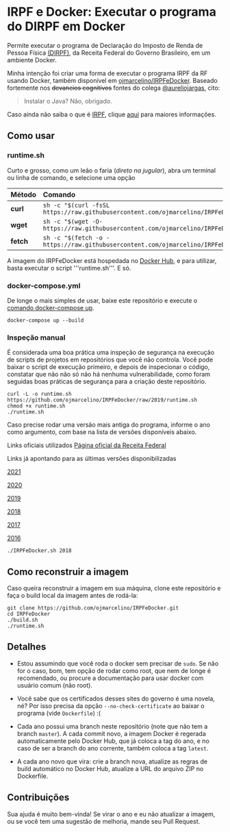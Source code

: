 # IRPF e Docker: Executar o programa do DIRPF em Docker

Permite executar o programa de Declaração do Imposto de Renda de Pessoa Física [(DIRPF)](https://www.gov.br/receitafederal/pt-br/centrais-de-conteudo/download/pgd/dirpf), da Receita Federal do Governo Brasileiro, em um ambiente Docker.

Minha intenção foi criar uma forma de executar o programa IRPF da RF usando Docker, também disponível em [ojmarcelino/IRPFeDocker](https://cloud.docker.com/u/ojmarcelino/repository/docker/ojmarcelino/IRPFeDocker). Baseado fortemente nos ~~devaneios cognitivos~~ fontes do colega [@aureliojargas](https://github.com/aureliojargas), cito:

> Instalar o Java? Não, obrigado.

Caso ainda não saiba o que é [IRPF](https://bfy.tw/SLFQ), clique [aqui](https://bfy.tw/SLFQ) para maiores informações.

## Como usar

### runtime.sh

Curto e grosso, como um leão o faria (_*direto na jugular*_), abra um terminal ou linha de comando, e selecione uma opção

| Método    | Comando                                                                                           |
|:----------|:--------------------------------------------------------------------------------------------------|
| **curl**  | `sh -c "$(curl -fsSL https://raw.githubusercontent.com/ojmarcelino/IRPFeDocker/master/runtime.sh)"` |
| **wget**  | `sh -c "$(wget -O- https://raw.githubusercontent.com/ojmarcelino/IRPFeDocker/master/tools/runtime.sh)"`   |
| **fetch** | `sh -c "$(fetch -o - https://raw.githubusercontent.com/ojmarcelino/IRPFeDocker/master/tools/runtime.sh)"` |

A imagem do IRPFeDocker está hospedada no [Docker Hub](https://hub.docker.com/r/ojmar/IRPFeDocker/), e para utilizar, basta executar o script '''runtime.sh'''. E só.

### docker-compose.yml

De longe o mais simples de usar, baixe este repositório e execute o [comando docker-compose up](https://docs.docker.com/compose/start/).

`docker-compose up --build`

### Inspeção manual

É considerada uma boa prática uma inspeção de segurança na execução de scripts de projetos em repositórios que você não controla. Você pode baixar o script de execução primeiro, e depois de inspecionar o código, constatar que não não só não há nenhuma vulnerabilidade, como foram seguidas boas práticas de segurança para a criação deste repositório.

    curl -L -o runtime.sh https://github.com/ojmarcelino/IRPFeDocker/raw/2019/runtime.sh
    chmod +x runtime.sh
    ./runtime.sh

Caso precise rodar uma versão mais antiga do programa, informe o ano como argumento, com base na lista de versões disponíveis abaixo.

Links oficiais utilizados [Página oficial da Receita Federal](https://www.gov.br/receitafederal/pt-br/centrais-de-conteudo/download/pgd/dirpf)

Links já apontando para as últimas versões disponibilizadas

[2021](https://downloadirpf.receita.fazenda.gov.br/irpf/2021/irpf/arquivos/IRPF2021-1.9.zip)

[2020](https://downloadirpf.receita.fazenda.gov.br/irpf/2020/irpf/arquivos/IRPF2020-2.2.zip)

[2019](https://downloadirpf.receita.fazenda.gov.br/irpf/2019/irpf/arquivos/IRPF2019-1.7.zip)

[2018](https://downloadirpf.receita.fazenda.gov.br/irpf/2018/irpf/arquivos/IRPF2018-1.7.zip)

[2017](https://downloadirpf.receita.fazenda.gov.br/irpf/2017/irpf/arquivos/IRPF2017-1.4.zip)

[2016](https://downloadirpf.receita.fazenda.gov.br/irpf/2016/IRPF2016-1.4.zip)

    ./IRPFeDocker.sh 2018

## Como reconstruir a imagem

Caso queira reconstruir a imagem em sua máquina, clone este repositório e faça o build local da imagem antes de rodá-la:

    git clone https://github.com/ojmarcelino/IRPFeDocker.git
    cd IRPFeDocker
    ./build.sh
    ./runtime.sh

## Detalhes

- Estou assumindo que você roda o docker sem precisar de `sudo`. Se não for o caso, bom, tem opção de rodar como root, que nem de longe é recomendado, ou procure a documentação para usar docker com usuário comum (não root).

- Você sabe que os certificados desses sites do governo é uma novela, né? Por isso precisa da opção `--no-check-certificate` ao baixar o programa (vide `Dockerfile`) :(

- Cada ano possui uma branch neste repositório (note que não tem a branch `master`). A cada commit novo, a imagem Docker é regerada automaticamente pelo Docker Hub, que já coloca a tag do ano, e no caso de ser a branch do ano corrente, também coloca a tag `latest`.

- A cada ano novo que vira: crie a branch nova, atualize as regras de build automático no Docker Hub, atualize a URL do arquivo ZIP no Dockerfile.

## Contribuições

Sua ajuda é muito bem-vinda! Se virar o ano e eu não atualizar a imagem, ou se você tem uma sugestão de melhoria, mande seu Pull Request.
